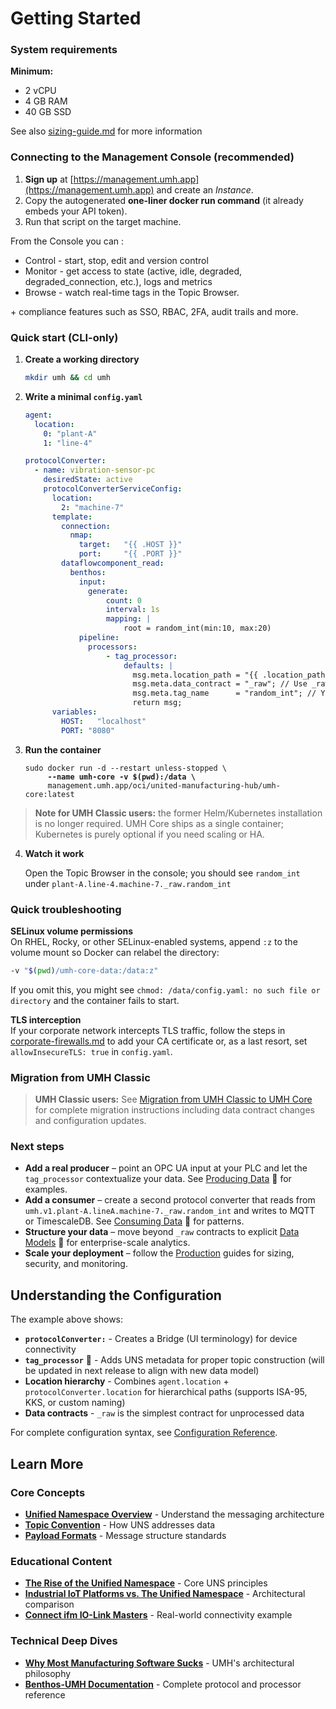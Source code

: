 # Getting Started

### System requirements

**Minimum:**

* 2 vCPU
* 4 GB RAM
* 40 GB SSD

See also [sizing-guide.md](production/sizing-guide.md "mention") for more information

### Connecting to the Management Console (recommended)

1. **Sign up** at [https://management.umh.app](https://management.umh.app) and create an _Instance_.
2. Copy the autogenerated **one-liner docker run command** (it already embeds your API token).
3. Run that script on the target machine.

From the Console you can :

* Control - start, stop, edit and version control
* Monitor - get access to state (active, idle, degraded, degraded\_connection, etc.), logs and metrics
* Browse - watch real-time tags in the Topic Browser.

\+ compliance features such as SSO, RBAC, 2FA, audit trails and more.

### Quick start (CLI-only)

1.  **Create a working directory**

    ```bash
    mkdir umh && cd umh
    ```
2.  **Write a minimal `config.yaml`**

    ```yaml
    agent:
      location: 
        0: "plant-A"
        1: "line-4"

    protocolConverter:
      - name: vibration-sensor-pc
        desiredState: active
        protocolConverterServiceConfig:
          location:
            2: "machine-7"
          template:
            connection:
              nmap:
                target:   "{{ .HOST }}"
                port:     "{{ .PORT }}"
            dataflowcomponent_read:
              benthos:
                input:
                  generate:
                      count: 0
                      interval: 1s
                      mapping: |
                          root = random_int(min:10, max:20)
                pipeline:
                  processors:
                      - tag_processor:
                          defaults: |
                            msg.meta.location_path = "{{ .location_path }}"; // auto-generated path from agent and protocol converter location
                            msg.meta.data_contract = "_raw"; // Use _raw for now
                            msg.meta.tag_name      = "random_int"; // Your tag name 
                            return msg;
          variables:
            HOST:   "localhost"
            PORT: "8080"   
    ```
3.  **Run the container**

    <pre class="language-bash"><code class="lang-bash">sudo docker run -d --restart unless-stopped \
    <strong>     --name umh-core -v $(pwd):/data \
    </strong>     management.umh.app/oci/united-manufacturing-hub/umh-core:latest
    </code></pre>

> **Note for UMH Classic users:** the former Helm/Kubernetes installation is no longer required. UMH Core ships as a single container; Kubernetes is purely optional if you need scaling or HA.

4.  **Watch it work**

    Open the Topic Browser in the console; you should see `random_int` under `plant-A.line-4.machine-7._raw.random_int`&#x20;

### Quick troubleshooting

**SELinux volume permissions**\
On RHEL, Rocky, or other SELinux-enabled systems, append `:z` to the volume mount so Docker can relabel the directory:

```bash
-v "$(pwd)/umh-core-data:/data:z"
```

If you omit this, you might see `chmod: /data/config.yaml: no such file or directory` and the container fails to start.

**TLS interception**\
If your corporate network intercepts TLS traffic, follow the steps in [corporate-firewalls.md](production/corporate-firewalls.md "mention") to add your CA certificate or, as a last resort, set `allowInsecureTLS: true` in `config.yaml`.

### Migration from UMH Classic

> **UMH Classic users:** See [Migration from UMH Classic to UMH Core](production/migration-from-classic.md) for complete migration instructions including data contract changes and configuration updates.

### Next steps

* **Add a real producer** – point an OPC UA input at your PLC and let the `tag_processor` contextualize your data. See [Producing Data](usage/unified-namespace/producing-data.md) 🚧 for examples.
* **Add a consumer** – create a second protocol converter that reads from `umh.v1.plant-A.lineA.machine-7._raw.random_int` and writes to MQTT or TimescaleDB. See [Consuming Data](usage/unified-namespace/consuming-data.md) 🚧 for patterns.
* **Structure your data** – move beyond `_raw` contracts to explicit [Data Models](usage/data-modeling/README.md) 🚧 for enterprise-scale analytics.
* **Scale your deployment** – follow the [Production](production/README.md) guides for sizing, security, and monitoring.

## Understanding the Configuration

The example above shows:

- **`protocolConverter:`** - Creates a Bridge (UI terminology) for device connectivity
- **`tag_processor`** 🚧 - Adds UNS metadata for proper topic construction (will be updated in next release to align with new data model)
- **Location hierarchy** - Combines `agent.location` + `protocolConverter.location` for hierarchical paths (supports ISA-95, KKS, or custom naming)
- **Data contracts** - `_raw` is the simplest contract for unprocessed data

For complete configuration syntax, see [Configuration Reference](reference/configuration-reference.md).

## Learn More

### Core Concepts
- **[Unified Namespace Overview](usage/unified-namespace/overview.md)** - Understand the messaging architecture
- **[Topic Convention](usage/unified-namespace/topic-convention.md)** - How UNS addresses data
- **[Payload Formats](usage/unified-namespace/payload-formats.md)** - Message structure standards

### Educational Content
- **[The Rise of the Unified Namespace](https://learn.umh.app/lesson/chapter-2-the-rise-of-the-unified-namespace/)** - Core UNS principles
- **[Industrial IoT Platforms vs. The Unified Namespace](https://learn.umh.app/blog/industrial-iot-platforms-vs-the-unified-namespace-uns/)** - Architectural comparison
- **[Connect ifm IO-Link Masters](https://learn.umh.app/blog/connect-ifm-io-link-masters-with-the-uns/)** - Real-world connectivity example

### Technical Deep Dives
- **[Why Most Manufacturing Software Sucks](https://learn.umh.app/blog/why-most-manufacturing-software-sucks-and-what-we-do-differently-at-umh/)** - UMH's architectural philosophy
- **[Benthos-UMH Documentation](https://docs.umh.app/benthos-umh)** - Complete protocol and processor reference
